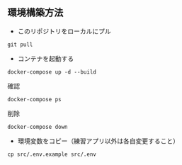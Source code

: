 ## 環境構築方法
- このリポジトリをローカルにプル
```
git pull
```

- コンテナを起動する
```
docker-compose up -d --build
```
確認
```
docker-compose ps
```
削除
```
docker-compose down
```

- 環境変数をコピー（練習アプリ以外は各自変更すること）
```
cp src/.env.example src/.env
```
